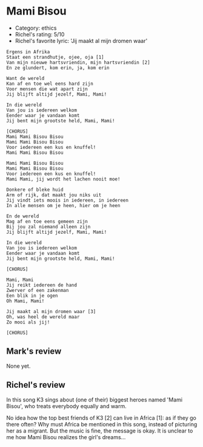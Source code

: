 # Mami Bisou

 * Category: ethics
 * Richel's rating: 5/10
 * Richel's  favorite lyric: 'Jij maakt al mijn dromen waar'

```
Ergens in Afrika
Staat een strandhutje, ojee, oja [1]
Van mijn nieuwe hartsvriendin, mijn hartsvriendin [2]
En ze glundert, kom erin, ja, kom erin

Want de wereld
Kan af en toe wel eens hard zijn
Voor mensen die wat apart zijn
Jij blijft altijd jezelf, Mami, Mami!

In die wereld 
Van jou is iedereen welkom
Eender waar je vandaan komt
Jij bent mijn grootste held, Mami, Mami!

[CHORUS]
Mami Mami Bisou Bisou
Mami Mami Bisou Bisou
Voor iedereen een kus en knuffel!
Mami Mami Bisou Bisou

Mami Mami Bisou Bisou
Mami Mami Bisou Bisou
Voor iedereen een kus en knuffel!
Mami Mami, jij wordt het lachen nooit moe!

Donkere of bleke huid
Arm of rijk, dat maakt jou niks uit
Jij vindt iets moois in iedereen, in iedereen
In alle mensen om je heen, hier om je heen

En de wereld
Mag af en toe eens gemeen zijn
Bij jou zal niemand alleen zijn
Jij blijft altijd jezelf, Mami, Mami!

In die wereld 
Van jou is iedereen welkom
Eender waar je vandaan komt
Jij bent mijn grootste held, Mami, Mami!

[CHORUS]

Mami, Mami
Jij reikt iedereen de hand
Zwerver of een zakenman
Een blik in je ogen
Oh Mami, Mami!

Jij maakt al mijn dromen waar [3]
Oh, was heel de wereld maar
Zo mooi als jij!

[CHORUS]
```

## Mark's review

None yet.

## Richel's review

In this song K3 sings about (one of their) biggest heroes named 'Mami Bisou', who treats everybody equally and warm.

No idea how the top best friends of K3 [2] can live in Africa [1]: as if they go there often? 
Why must Africa be mentioned in this song, instead of picturing her as a migrant. But the
music is fine, the message is okay. It is unclear to me how Mami Bisou realizes the girl's dreams...
